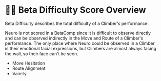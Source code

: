 # 🔷🔷 Beta Difficulty Score Overview

Beta Difficulty describes the total difficulty of a Climber's performance.

Neuro is not scored in a BetaComp since it is difficult to observe directly and can be observed indirectly in the Move and <route>Route</route> of a Climber's performance. The only place where Neuro could be observed in a Climber is their emotional facial expressions, but Climbers are almost always facing the wall, so their face can't be seen.  

- Move Hesitation
- <route>Route</route> Alignment
- Variety